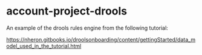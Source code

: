 # account-project-drools

An example of the drools rules engine from the following tutorial:

https://nheron.gitbooks.io/droolsonboarding/content/gettingStarted/data_model_used_in_the_tutorial.html

